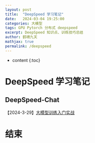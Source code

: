 ```yaml
---
layout: post
title:  "DeepSpeed 学习笔记"
date:   2024-03-04 19:25:00
categories: 大模型
tags: GPU Pytorch 分布式 deepspeed
excerpt: DeepSpeed 知识点、训练技巧总结
author: 鹤啸九天
mathjax: true
permalink: /deepspeed
---
```


* content
{:toc}

# DeepSpeed 学习笔记




## DeepSpeed-Chat

【2024-3-29】[大模型训练入门实战](https://techdiylife.github.io/big-model-training/deepspeed/deepspeed-chat.html)




# 结束
